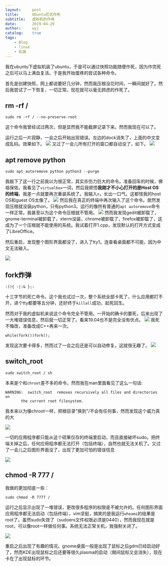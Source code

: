 ```yaml
---
layout:		post
title:		Ubuntu花式作死
subtitle:	虚拟机的作用
date:		2019-04-29
author:		wyj
catalog:	true
tags:
    - Blog
    - linux
    - 乱搞
---
```


我在ubuntu下虚拟机装了ubuntu，于是可以通过快照功能随便作死，因为作完死之后可以马上满血复活。于是我开始蛋疼的尝试各种命令。

首先是创建快照，网上都说要好几分钟，然而我压根没花时间，一瞬间就好了。然后我尝试了一下恢复，一切正常。现在就可以毫无顾虑的作死了。

rm -rf /
--
`sudo rm -rf / --no-preserve-root`

这个命令我曾经试过两次，但是显然我不能截屏记录下来。然而我现在可以了。

运行之后一片寂静，一会之后开始出现错误。左边的dock消失了，上面的中文变成乱码。效果如下。
![](https://i.loli.net/2019/04/29/5cc6aec226abb.png
)
又过了一会儿所有打开的窗口都自动没了，如下。
![](https://i.loli.net/2019/04/29/5cc6aec2993d6.png
)

apt remove python
--
```
sudo apt autoremove python python3 --purge
```
我敲下了这一行之前我以为很正常，其实杀伤力巨大的命令。准备回车的时候，佛祖保佑，我看见了`virtualbox`一词，然后我顿悟**我刚才不小心打开的是Host OS的终端**，我差一点就要再次重装系统了。我输入`n`，长出一口气。这都怪我的host OS和guest OS太像了。
![](https://i.loli.net/2019/04/29/5cc6aec23f8bd.png
)
然后我在真正的终端中再次输入了这个命令。居然发现压根就没装python，只有python3。运行的像所有普通的`apt autoremove`命令一样正常。我甚至以为这个命令压根就不管用。
![](https://i.loli.net/2019/04/29/5cc6aec2d5aed.png
)
然而我发现gedit被卸载了，gnome-terminal被卸载了，xterm没装，chrome被卸载了，firefox被卸载了，这成为了一个压根就不能使用的系统。我试着打开1.cpp，发现默认的打开方式变成了LibreOffice。

然后重启，发现整个图形界面都没了，进入了tty1。连查看桌面都不可能，因为中文无法输入。

![](https://i.loli.net/2019/04/29/5cc6aec0d6b5f.png
)

fork炸弹
--
```
:(){ :|:& };:
```
十三字节的死亡命令。这个我也试过一次，整个系统全部卡死了，什么应用都打不开，进个tty都要等五分钟，还好终于`killall`成功，起死回生。

然而对于我的虚拟机来说这个命令完全不管用。一开始的确卡的要死，后来出现了一大堆错误信息，然后就一切正常了。看来19.04也不是完全没有优点。
![](https://i.loli.net/2019/04/29/5cc6aec2ab38d.png
)
我死不悔改，准备改成C++再来一次。
```
while(fork())fork();
```
发现这次要卡得多，然而过了一会之后还是可以自动修复。这就很无趣了。
![](https://i.loli.net/2019/04/29/5cc6b3602c967.png)

switch_root
--
```
sudo switch_root / sh
```
本来是个和`chroot`差不多的命令，然而我在man里面看见了这么一句话:
```
WARNING:  switch_root  removes recursively all files and directories on
       the current root filesystem.
```
我本来以为像chroot一样，把根目录"换到"/不会有任何事，然而发现这个威力真的大

![](https://i.loli.net/2019/05/08/5cd2dbf89d8e8.png
)

一切的应用程序都只能从这个硕果仅存的终端里启动，而且直接破坏sudo。把终端关掉之后，任何应用程序都无法打开（包括终端），自然也就无法关机了。又过了一会儿之后图形界面没了，出现了更加可怕的错误信息

![](https://i.loli.net/2019/05/08/5cd2dca281909.png
)

chmod -R 777 /
--
我做的更加彻底一些：
```
sudo chmod -R 7777 /
```
运行之后显示出现了一堆错误，更改很多程序的权限是不被允许的。任何图形界面应用程序都无法启动（包括终端），vim坚挺，搞笑的是我运行`whoami`的结果是root了。虽然sudo失效了（sudoers文件权限必须是0440），然而我现在就是root，可以像root一样做任何事。系统无法正常关机，我强制关闭了。

![](https://i.loli.net/2019/06/27/5d14ccd3f026f87102.png
)

重启之后出现了有趣的情况。gnome桌面一般是出现了鼠标之后gdm已经启动好了，然而KDE出现鼠标之后还要等很久plasma的启动（期间鼠标又会消失），现在卡在了出现鼠标的环节。

